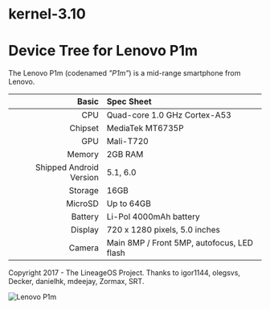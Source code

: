 # kernel-3.10
Device Tree for Lenovo P1m
===========================================

The Lenovo P1m (codenamed _"P1m"_) is a mid-range smartphone from Lenovo.

Basic   | Spec Sheet
-------:|:-------------------------
CPU     | Quad-core 1.0 GHz Cortex-A53
Chipset | MediaTek MT6735P
GPU     | Mali-T720
Memory  | 2GB RAM
Shipped Android Version | 5.1, 6.0
Storage | 16GB
MicroSD | Up to 64GB
Battery | Li-Pol 4000mAh battery
Display | 720 x 1280 pixels, 5.0 inches
Camera  | Main 8MP / Front 5MP, autofocus, LED flash

Copyright 2017 - The LineageOS Project.
Thanks to igor1144, olegsvs, Decker, danielhk, mdeejay, Zormax, SRT.

![Lenovo P1m](https://camo.githubusercontent.com/b73c187eb1ca7bd6ffb4ea0469f1d5b094a5c188/687474703a2f2f7777772e736d61727467697a6d6f2e6e65742f77702d636f6e74656e742f75706c6f6164732f323031352f31302f4c656e6f766f2d564942452d50316d2d312e6a7067 "Lenovo P1m")
